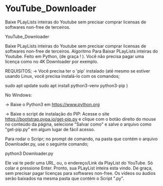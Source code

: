 # YouTube_Downloader
Baixe PLayLists inteiras do Youtube sem precisar comprar licensas de softwares non-free de terceiros.

YouTube_Downloader

Baixe PLayLists inteiras do Youtube sem precisar comprar licensas de softwares non-free de terceiros. Algoritmo Para Baixar PLayLists inteiras do Youtube. Feito em Python, (de graça ! ). Você não precisa pagar uma licença como no 4K Downloader por exemplo.

REQUISITOS; -> Você precisa ter o 'pip' instalado (até mesmo se estiver usando Linux, você precisa instalá-lo com os comandos;

sudo apt update sudo apt install python3-venv python3-pip )

No Windows:

-> Baixe o Python3 em https://www.python.org

-> Baixe o script de instalação do PIP: Acesse o site https://bootstrap.pypa.io/get-pip.py e clique com o botão direito do mouse no conteúdo da página, selecione "Salvar como" e salve o arquivo como "get-pip.py" em algum lugar de fácil acesso.

Para rodar o Scripr; no prompt de comando, na pasta que contém o arquivo Downloader.py, use o seguinte comando;

python3 Downloader.py 

Ele vai te pedir uma URL, ou, o endereço/Link da PlayList do YouTube. Só colar e pressione Enter. Pronto, sua PLayList inteira esta vindo. De graça, sem precisar pagar licenças para softwares non-free. Os vídeos ou áudios serão baixados na mesma pasta que contém o Script ".py".
